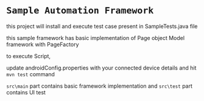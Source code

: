 # `Sample Automation Framework`

this project will install and execute test case present in SampleTests.java file

this sample framework has basic implementation of Page object Model framework with PageFactory

to execute Script,

update androidConfig.properties with your connected device details and hit `mvn test` command

`src\main` part contains basic framework implementation
and `src\test` part contains UI test